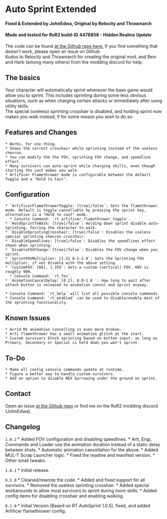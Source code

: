 # Auto Sprint Extended
#### Fixed & Extended by JohnEdwa, Original by Relocity and Thrawnarch
#### Made and tested for RoR2 build-ID 4478858 - Hidden Realms Update

The code can be found [at the Github repo here.](https://github.com/JohnEdwa/RTAutoSprintExtended) If you find something that doesn't work, please open an issue on Github.   
Kudos to Relocity and Thrawnarch for creating the original mod, and Rein and Harb (among many others) from the modding discord for help.

## The basics

Your character will automatically sprint whenever the base game would allow you to sprint. This includes sprinting during some less obvious situations, such as when charging certain attacks or immediately after using utility skills.   
The special (useless) sprinting crosshair is disabled, and holding sprint now makes you walk instead, if for some reason you wish to do so.

## Features and Changes
    * Works, for one thing.
    * Shows the correct crosshair while sprinting instead of the useless chevron.
    * You can modify the the FOV, sprinting FOV change, and speedline effect. 
    * Many survivors can auto-sprint while charging skills, even though starting the cast makes you walk.
    * Artificer Flamethrower mode is configurable between the default Toggle and a "Hold to Cast".

## Configuration
    * `ArtificerFlamethrowerToggle: [true]/false`: Sets the flamethrower mode. Default is toggle cancellable by pressing the sprint key, alternative is a "Hold to cast" mode.
      * Console Command: `rt_artificer_flamethrower_toggle`.
    * `HoldSprintToWalk: [true]/false`: Holding down sprint disable auto-sprinting, forcing the character to walk.
    * `DisableSprintingCrosshair: [true]/false`: Disables the useless special sprinting chevron crosshair.
    * `DisableSpeedlines: [true]/false`: Disables the speedlines effect shown when sprinting. 
    * `DisableFOVChange: [true]/false`: Disables the FOV change when you sprint.  
    * `SprintFOVMultiplier: [1.3] 0.5-2.0`: Sets the Sprinting FOV multiplier, if not disable with the above setting.
    * `CustomFOV: [60], 1-359`: Sets a custom (vertical) FOV. 60V is roughly 90H.
      * Console Command: `rt_fov`. 
    * `AnimationCancelDelay: [0.2], 0.0-1.0 `: How long to wait after attack button is released to animation cancel and sprint anyway.

    * Console Command: `rt_help` will list all possible console commands.
    * Console Command: `rt_enabled` can be used to disable/enable most of the sprinting functionality.

## Known Issues

    * Acrid M1 animation cancelling is even more broken.
    * Arti flamethrower has a small animation glitch at the start.
    * Custom survivors block sprinting based on button input: as long as Primary, Secondary or Special is held down you won't sprint.

## To-Do

    * Make all config console commands update at runtime.
    * Figure a better way to handle custom survivors.
    * Add an option to disable REX burrowing under the ground on sprint.

## Contact

Open an issue [at the Github repo](https://github.com/JohnEdwa/RTAutoSprintExtended) or find me on the RoR2 modding discord (JohnEdwa).

## Changelog

`1.0.2`
    * Added FOV configuration and disabling speedlines.
    * Arti, Engi, Commando and Loader use the animation duration instead of a static delay between shots.
    * Automatic animation cancellation for the above.
    * Added MUL-T Scrap Launcher logic.
    * Fixed the readme and manifest version.
    * Other small tweaks.

`1.0.1`
    * Initial release.

`0.2.0`
    * Cleaned/rewrote the code. 
    * Added and fixed support for all survivors.
    * Removed the useless sprinting crosshair.
    * Added special workarounds to allow most survivors to sprint during more skills.
    * Added config items for disabling crosshair and enabling walking.

`0.1.0` 
    * Initial Version (Based on RT AutoSprint 1.0.5), fixed, and added Artificer flamethrower config.